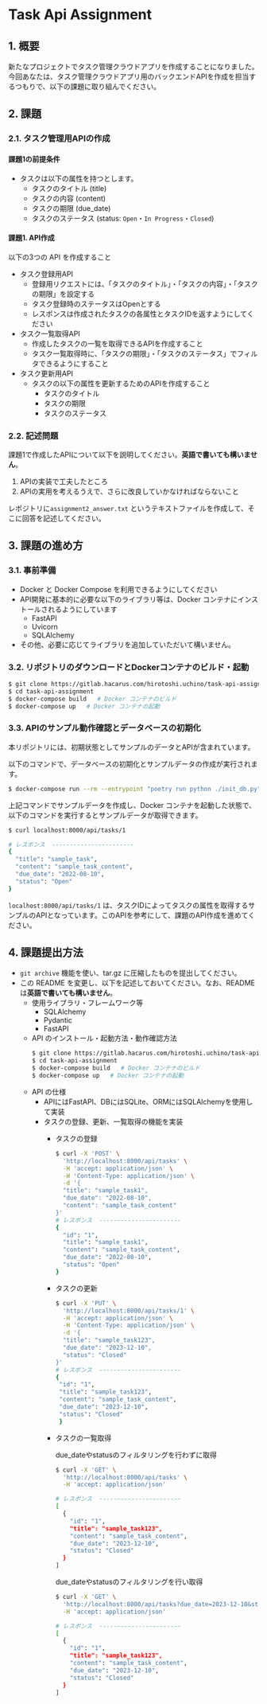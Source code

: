 # Task Api Assignment

## 1. 概要
新たなプロジェクトでタスク管理クラウドアプリを作成することになりました。
今回あなたは、タスク管理クラウドアプリ用のバックエンドAPIを作成を担当するつもりで、以下の課題に取り組んでください。

## 2. 課題
### 2.1. タスク管理用APIの作成
#### 課題1の前提条件
  - タスクは以下の属性を持つとします。
    - タスクのタイトル (title)
    - タスクの内容 (content)
    - タスクの期限 (due_date)
    - タスクのステータス (status: `Open`・`In Progress`・`Closed`)
#### 課題1. API作成
以下の3つの API を作成すること
- タスク登録用API
  - 登録用リクエストには、「タスクのタイトル」・「タスクの内容」・「タスクの期限」を設定する
  - タスク登録時のステータスはOpenとする
  - レスポンスは作成されたタスクの各属性とタスクIDを返すようにしてください
- タスク一覧取得API
  - 作成したタスクの一覧を取得できるAPIを作成すること
  - タスク一覧取得時に、「タスクの期限」・「タスクのステータス」でフィルタできるようにすること
- タスク更新用API
  - タスクの以下の属性を更新するためのAPIを作成すること
    - タスクのタイトル
    - タスクの期限
    - タスクのステータス

### 2.2. 記述問題
課題1で作成したAPIについて以下を説明してください。**英語で書いても構いません**。
1. APIの実装で工夫したところ
2. APIの実用を考えるうえで、さらに改良していかなければならないこと

レポジトリに`assignment2_answer.txt` というテキストファイルを作成して、そこに回答を記述してください。

## 3. 課題の進め方

### 3.1. 事前準備
- Docker と Docker Compose を利用できるようにしてください
- API開発に基本的に必要な以下のライブラリ等は、Docker コンテナにインストールされるようにしています
  - FastAPI
  - Uvicorn
  - SQLAlchemy
- その他、必要に応じてライブラリを追加していただいて構いません。

### 3.2. リポジトリのダウンロードとDockerコンテナのビルド・起動
```bash
$ git clone https://gitlab.hacarus.com/hirotoshi.uchino/task-api-assignment.git
$ cd task-api-assignment
$ docker-compose build   # Docker コンテナのビルド
$ docker-compose up   # Docker コンテナの起動
```

### 3.3. APIのサンプル動作確認とデータベースの初期化
本リポジトリには、初期状態としてサンプルのデータとAPIが含まれています。

以下のコマンドで、データベースの初期化とサンプルデータの作成が実行されます。
```bash
$ docker-compose run --rm --entrypoint "poetry run python ./init_db.py" task-api-assignment
```

上記コマンドでサンプルデータを作成し、Docker コンテナを起動した状態で、以下のコマンドを実行するとサンプルデータが取得できます。
```bash
$ curl localhost:8000/api/tasks/1

# レスポンス  -----------------------
{
  "title": "sample_task",
  "content": "sample_task_content",
  "due_date": "2022-08-10",
  "status": "Open"
}
```

`localhost:8000/api/tasks/1` は、タスクIDによってタスクの属性を取得するサンプルのAPIとなっています。このAPIを参考にして、課題のAPI作成を進めてください。


## 4. 課題提出方法
- `git archive` 機能を使い、tar.gz に圧縮したものを提出してください。
- この README を変更し、以下を記述しておいてください。なお、README は**英語で書いても構いません**。
  - 使用ライブラリ・フレームワーク等
    - SQLAlchemy
    - Pydantic
    - FastAPI
  - API のインストール・起動方法・動作確認方法
    ```bash
    $ git clone https://gitlab.hacarus.com/hirotoshi.uchino/task-api-assignment.git
    $ cd task-api-assignment
    $ docker-compose build   # Docker コンテナのビルド
    $ docker-compose up   # Docker コンテナの起動
    ```
  - API の仕様
    - APIにはFastAPI、DBにはSQLite、ORMにはSQLAlchemyを使用して実装
    - タスクの登録、更新、一覧取得の機能を実装
      - タスクの登録
        ```bash
        $ curl -X 'POST' \
          'http://localhost:8000/api/tasks' \
          -H 'accept: application/json' \
          -H 'Content-Type: application/json' \
          -d '{
          "title": "sample_task1",
          "due_date": "2022-08-10",
          "content": "sample_task_content"
        }'
        # レスポンス  -----------------------
        {
          "id": "1",
          "title": "sample_task1",
          "content": "sample_task_content",
          "due_date": "2022-08-10",
          "status": "Open"
        }
        ```
      - タスクの更新
        ```bash
        $ curl -X 'PUT' \
          'http://localhost:8000/api/tasks/1' \
          -H 'accept: application/json' \
          -H 'Content-Type: application/json' \
          -d '{
          "title": "sample_task123",
          "due_date": "2023-12-10",
          "status": "Closed"
        }'
        # レスポンス  -----------------------
        {
         "id": "1",
         "title": "sample_task123",
         "content": "sample_task_content",
         "due_date": "2023-12-10",
         "status": "Closed"
         }
        ```
      - タスクの一覧取得

        due_dateやstatusのフィルタリングを行わずに取得 
        ```bash
        $ curl -X 'GET' \
          'http://localhost:8000/api/tasks' \
          -H 'accept: application/json'

        # レスポンス  -----------------------
        [
          {
            "id": "1",
            "title": "sample_task123",
            "content": "sample_task_content",
            "due_date": "2023-12-10",
            "status": "Closed"
          }
        ]
        ```

        due_dateやstatusのフィルタリングを行い取得
        ```bash
        $ curl -X 'GET' \
          'http://localhost:8000/api/tasks?due_date=2023-12-10&status=Closed' \
          -H 'accept: application/json'

        # レスポンス  -----------------------
        [
          {
            "id": "1",
            "title": "sample_task123",
            "content": "sample_task_content",
            "due_date": "2023-12-10",
            "status": "Closed"
          }
        ]
        ```

